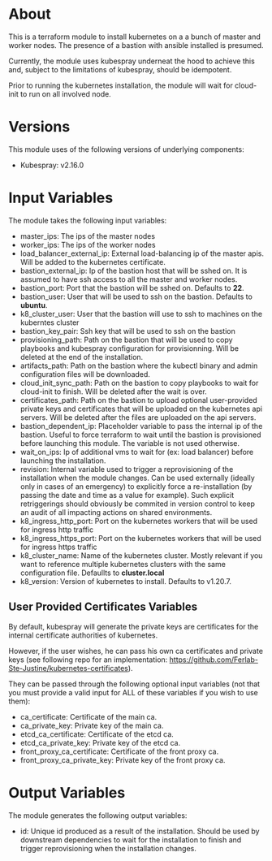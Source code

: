 # About

This is a terraform module to install kubernetes on a a bunch of master and worker nodes. The presence of a bastion with ansible installed is presumed.

Currently, the module uses kubespray underneat the hood to achieve this and, subject to the limitations of kubespray, should be idempotent.

Prior to running the kubernetes installation, the module will wait for cloud-init to run on all involved node.

# Versions

This module uses of the following versions of underlying components:
- Kubespray: v2.16.0

# Input Variables

The module takes the following input variables:

- master_ips: The ips of the master nodes
- worker_ips: The ips of the worker nodes
- load_balancer_external_ip: External load-balancing ip of the master apis. Will be added to the kubernetes certificate.
- bastion_external_ip: Ip of the bastion host that will be sshed on. It is assumed to have ssh access to all the master and worker nodes.
- bastion_port: Port that the bastion will be sshed on. Defaults to **22**.
- bastion_user: User that will be used to ssh on the bastion. Defaults to **ubuntu**.
- k8_cluster_user: User that the bastion will use to ssh to machines on the kuberntes cluster
- bastion_key_pair: Ssh key that will be used to ssh on the bastion
- provisioning_path: Path on the bastion that will be used to copy playbooks and kubespray configuration for provisionning. Will be deleted at the end of the installation.
- artifacts_path: Path on the bastion where the kubectl binary and admin configuration files will be downloaded.
- cloud_init_sync_path: Path on the bastion to copy playbooks to wait for cloud-init to finish. Will be deleted after the wait is over.
- certificates_path: Path on the bastion to upload optional user-provided private keys and certificates that will be uploaded on the kubernetes api servers. Will be deleted after the files are uploaded on the api servers.
- bastion_dependent_ip: Placeholder variable to pass the internal ip of the bastion. Useful to force terraform to wait until the bastion is provisioned before launching this module. The variable is not used otherwise.
- wait_on_ips: Ip of additional vms to wait for (ex: load balancer) before launching the installation.
- revision: Internal variable used to trigger a reprovisioning of the installation when the module changes. Can be used externally (ideally only in cases of an emergency) to explicitly force a re-installation (by passing the date and time as a value for example). Such explicit retriggerings should obviously be commited in version control to keep an audit of all impacting actions on shared environments.
- k8_ingress_http_port: Port on the kubernetes workers that will be used for ingress http traffic
- k8_ingress_https_port: Port on the kubernetes workers that will be used for ingress https traffic
- k8_cluster_name: Name of the kubernetes cluster. Mostly relevant if you want to reference multiple kubernetes clusters with the same configuration file. Defaullts to **cluster.local**
- k8_version: Version of kubernetes to install. Defaults to v1.20.7.

## User Provided Certificates Variables

By default, kubespray will generate the private keys are certificates for the internal certificate authorities of kubernetes.

However, if the user wishes, he can pass his own ca certificates and private keys (see following repo for an implementation: https://github.com/Ferlab-Ste-Justine/kubernetes-certificates).

They can be passed through the following optional input variables (not that you must provide a valid input for ALL of these variables if you wish to use them):

- ca_certificate: Certificate of the main ca.
- ca_private_key: Private key of the main ca.
- etcd_ca_certificate: Certificate of the etcd ca.
- etcd_ca_private_key: Private key of the etcd ca.
- front_proxy_ca_certificate: Certificate of the front proxy ca.
- front_proxy_ca_private_key: Private key of the front proxy ca.

# Output Variables

The module generates the following output variables:

- id: Unique id produced as a result of the installation. Should be used by downstream dependencies to wait for the installation to finish and trigger reprovisioning when the installation changes.